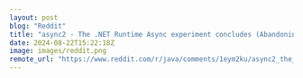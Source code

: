 ```yaml
---
layout: post
blog: "Reddit"
title: "async2 - The .NET Runtime Async experiment concludes (Abandoning green threads)"
date: 2024-08-22T15:22:18Z
image: images/reddit.png
remote_url: "https://www.reddit.com/r/java/comments/1eym2ku/async2_the_net_runtime_async_experiment_concludes/"
---
```

